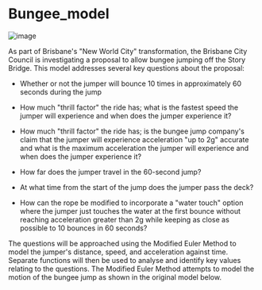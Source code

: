 # Bungee_model
![image](https://user-images.githubusercontent.com/49452399/162763274-933a53ae-5717-4168-835b-841d0168fbea.png)

As part of Brisbane's "New World City" transformation, the Brisbane City Council is investigating a proposal to allow bungee jumping off the Story Bridge. This model addresses several key questions about the proposal:

* Whether or not the jumper will bounce 10 times in approximately 60 seconds during the jump
* How much "thrill factor" the ride has; what is the fastest speed the jumper will experience and when
does the jumper experience it?

* How much "thrill factor" the ride has; is the bungee jump company's claim that the jumper will experience acceleration "up to 2g" accurate and what is the maximum acceleration the jumper will experience and when does the jumper experience it?

* How far does the jumper travel in the 60-second jump?
* At what time from the start of the jump does the jumper pass the deck?
* How can the rope be modified to incorporate a "water touch" option where the jumper just touches the
water at the first bounce without reaching acceleration greater than 2g while keeping as close as possible
to 10 bounces in 60 seconds?

The questions will be approached using the Modified Euler Method to model the jumper's distance, speed,
and acceleration against time. Separate functions will then be used to analyse and identify key values
relating to the questions. The Modified Euler Method attempts to model the motion of the bungee jump
as shown in the original model below.

